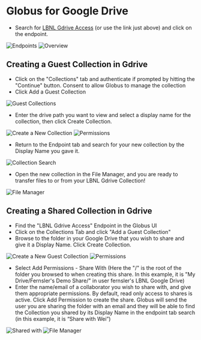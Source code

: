 # Globus for Google Drive

* Search for [LBNL Gdrive Access](https://globus.lbl.gov/file-manager/collections/37286b85-fa2d-41bd-8110-f3ed7df32d62/) (or use the link just above) and click on the endpoint.

![Endpoints](images/globus-google-drive/endpoints-1.png)
![Overview](images/globus-google-drive/endpoints-2.png)

## Creating a Guest Collection in Gdrive

* Click on the "Collections" tab and authenticate if prompted by hitting the "Continue" button. Consent to allow Globus to manage the collection
* Click Add a Guest Collection

![Guest Collections](images/globus-google-drive/guest-collection-1.png)

* Enter the drive path you want to view and select a display name for the collection, then click Create Collection.

![Create a New Collection](images/globus-google-drive/guest-collection-2.png)
![Permissions](images/globus-google-drive/guest-collection-3.png)

* Return to the Endpoint tab and search for your new collection by the Display Name you gave it.

![Collection Search](images/globus-google-drive/guest-collection-4.png)

* Open the new collection in the File Manager, and you are ready to transfer files to or from your LBNL Gdrive Collection!

![File Manager](images/globus-google-drive/guest-collection-5.png)

## Creating a Shared Collection in Gdrive

* Find the "LBNL Gdrive Access" Endpoint in the Globus UI
* Click on the Collections Tab and click "Add a Guest Collection"
* Browse to the folder in your Google Drive that you wish to share and give it a Display Name. Click Create Collection.

![Create a New Guest Collection](images/globus-google-drive/shared-collection-1.png)
![Permissions](images/globus-google-drive/shared-collection-2.png)

* Select Add Permissions - Share With (Here the "/" is the root of the folder you browsed to when creating this share. In this example, it is "My Drive/Fernsler's Demo Share/" in user fernsler's LBNL Google Drive)
* Enter the name/email of a collaborator you wish to share with, and give them appropriate permissions. By default, read only access to shares is active. Click Add Permission to create the share.  Globus will send the user you are sharing the folder with an email and they will be able to find the Collection you shared by its Display Name in the endpoint tab search (in this example, it is “Share with Wei”)  

![Shared with](images/globus-google-drive/shared-collection-3.png)
![File Manager](images/globus-google-drive/shared-collection-4.png)
